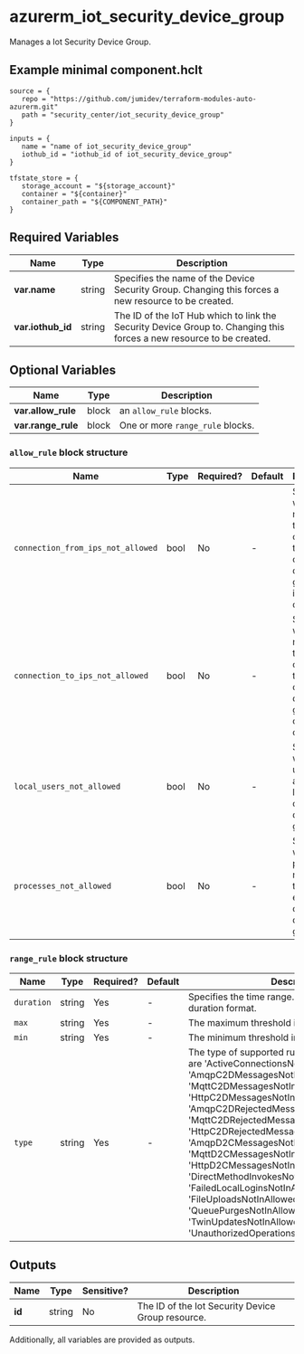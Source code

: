 # azurerm_iot_security_device_group

Manages a Iot Security Device Group.

## Example minimal component.hclt

```hcl
source = {
   repo = "https://github.com/jumidev/terraform-modules-auto-azurerm.git" 
   path = "security_center/iot_security_device_group" 
}

inputs = {
   name = "name of iot_security_device_group" 
   iothub_id = "iothub_id of iot_security_device_group" 
}

tfstate_store = {
   storage_account = "${storage_account}" 
   container = "${container}" 
   container_path = "${COMPONENT_PATH}" 
}

```

## Required Variables

| Name | Type |  Description |
| ---- | --------- |  ----------- |
| **var.name** | string |  Specifies the name of the Device Security Group. Changing this forces a new resource to be created. | 
| **var.iothub_id** | string |  The ID of the IoT Hub which to link the Security Device Group to. Changing this forces a new resource to be created. | 

## Optional Variables

| Name | Type |  Description |
| ---- | --------- |  ----------- |
| **var.allow_rule** | block |  an `allow_rule` blocks. | 
| **var.range_rule** | block |  One or more `range_rule` blocks. | 

### `allow_rule` block structure

| Name | Type | Required? | Default | Description |
| ---- | ---- | --------- | ------- | ----------- |
| `connection_from_ips_not_allowed` | bool | No | - | Specifies which IP is not allowed to be connected to in current device group for inbound connection. |
| `connection_to_ips_not_allowed` | bool | No | - | Specifies which IP is not allowed to be connected to in current device group for outbound connection. |
| `local_users_not_allowed` | bool | No | - | Specifies which local user is not allowed to login in current device group. |
| `processes_not_allowed` | bool | No | - | Specifies which process is not allowed to be executed in current device group. |

### `range_rule` block structure

| Name | Type | Required? | Default | Description |
| ---- | ---- | --------- | ------- | ----------- |
| `duration` | string | Yes | - | Specifies the time range. represented in ISO 8601 duration format. |
| `max` | string | Yes | - | The maximum threshold in the given time window. |
| `min` | string | Yes | - | The minimum threshold in the given time window. |
| `type` | string | Yes | - | The type of supported rule type. Possible Values are 'ActiveConnectionsNotInAllowedRange', 'AmqpC2DMessagesNotInAllowedRange', 'MqttC2DMessagesNotInAllowedRange', 'HttpC2DMessagesNotInAllowedRange', 'AmqpC2DRejectedMessagesNotInAllowedRange', 'MqttC2DRejectedMessagesNotInAllowedRange', 'HttpC2DRejectedMessagesNotInAllowedRange', 'AmqpD2CMessagesNotInAllowedRange', 'MqttD2CMessagesNotInAllowedRange', 'HttpD2CMessagesNotInAllowedRange', 'DirectMethodInvokesNotInAllowedRange', 'FailedLocalLoginsNotInAllowedRange', 'FileUploadsNotInAllowedRange', 'QueuePurgesNotInAllowedRange', 'TwinUpdatesNotInAllowedRange' and 'UnauthorizedOperationsNotInAllowedRange'. |



## Outputs

| Name | Type | Sensitive? | Description |
| ---- | ---- | --------- | --------- |
| **id** | string | No  | The ID of the Iot Security Device Group resource. | 

Additionally, all variables are provided as outputs.
